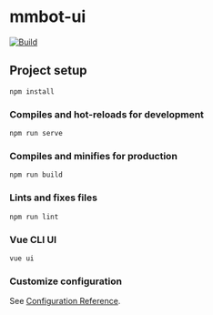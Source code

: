 # mmbot-ui
[![Build](https://github.com/Matasx/mmbot-web-ui/actions/workflows/build.yaml/badge.svg?branch=main)](https://github.com/Matasx/mmbot-web-ui/actions/workflows/build.yaml)

## Project setup
```
npm install
```

### Compiles and hot-reloads for development
```
npm run serve
```

### Compiles and minifies for production
```
npm run build
```

### Lints and fixes files
```
npm run lint
```

### Vue CLI UI
```
vue ui
```

### Customize configuration
See [Configuration Reference](https://cli.vuejs.org/config/).

